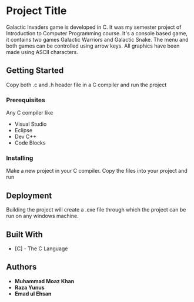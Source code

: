# Project Title

Galactic Invaders game is developed in C. It was my semester project of Introduction to Computer Programming course. It's a console based game, it contains two games Galactic Warriors and Galactic Snake. The menu and both games can be controlled using arrow keys. All graphics have been made using ASCII characters.

## Getting Started

Copy both .c and .h header file in a C compiler and run the project

### Prerequisites

Any C compiler like 

* Visual Studio
* Eclipse
* Dev C++ 
* Code Blocks

### Installing

Make a new project in your C compiler. Copy the files into your project and run

## Deployment

Building the project will create a .exe file through which the project can be run on any windows machine.

## Built With

* [C] - The C Language


## Authors

* **Muhammad Moaz Khan** 
* **Raza Yunus** 
* **Emad ul Ehsan** 
